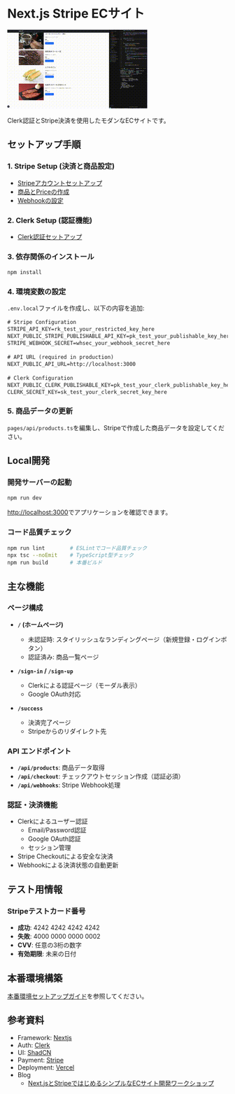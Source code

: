 # Next.js Stripe ECサイト

![デモ](docs/demo.gif)

Clerk認証とStripe決済を使用したモダンなECサイトです。

## セットアップ手順

### 1. Stripe Setup (決済と商品設定)

- [Stripeアカウントセットアップ](docs/stripe-01-setup.md)
- [商品とPriceの作成](docs/stripe-02-product-and-price.md)
- [Webhookの設定](docs/stripe-03-webhook.md)

### 2. Clerk Setup (認証機能)

- [Clerk認証セットアップ](docs/clerk-setup.md)

### 3. 依存関係のインストール

```bash
npm install
```

### 4. 環境変数の設定

`.env.local`ファイルを作成し、以下の内容を追加:

```env
# Stripe Configuration
STRIPE_API_KEY=rk_test_your_restricted_key_here
NEXT_PUBLIC_STRIPE_PUBLISHABLE_API_KEY=pk_test_your_publishable_key_here
STRIPE_WEBHOOK_SECRET=whsec_your_webhook_secret_here

# API URL (required in production)
NEXT_PUBLIC_API_URL=http://localhost:3000

# Clerk Configuration
NEXT_PUBLIC_CLERK_PUBLISHABLE_KEY=pk_test_your_clerk_publishable_key_here
CLERK_SECRET_KEY=sk_test_your_clerk_secret_key_here
```

### 5. 商品データの更新

`pages/api/products.ts`を編集し、Stripeで作成した商品データを設定してください。

## Local開発

### 開発サーバーの起動

```bash
npm run dev
```

[http://localhost:3000](http://localhost:3000)でアプリケーションを確認できます。

### コード品質チェック

```bash
npm run lint        # ESLintでコード品質チェック
npx tsc --noEmit    # TypeScript型チェック
npm run build       # 本番ビルド
```

## 主な機能

### ページ構成

- **`/` (ホームページ)**
  - 未認証時: スタイリッシュなランディングページ（新規登録・ログインボタン）
  - 認証済み: 商品一覧ページ

- **`/sign-in` / `/sign-up`**
  - Clerkによる認証ページ（モーダル表示）
  - Google OAuth対応

- **`/success`**
  - 決済完了ページ
  - Stripeからのリダイレクト先

### API エンドポイント

- **`/api/products`**: 商品データ取得
- **`/api/checkout`**: チェックアウトセッション作成（認証必須）
- **`/api/webhooks`**: Stripe Webhook処理

### 認証・決済機能

- Clerkによるユーザー認証
  - Email/Password認証
  - Google OAuth認証
  - セッション管理
- Stripe Checkoutによる安全な決済
- Webhookによる決済状態の自動更新

## テスト用情報

### Stripeテストカード番号

- **成功**: 4242 4242 4242 4242
- **失敗**: 4000 0000 0000 0002
- **CVV**: 任意の3桁の数字
- **有効期限**: 未来の日付

## 本番環境構築

[本番環境セットアップガイド](docs/production-setup.md)を参照してください。

## 参考資料

- Framework: [Nextjs](https://nextjs.org/)
- Auth: [Clerk](https://clerk.com/docs/quickstarts/nextjs)
- UI: [ShadCN](https://ui.shadcn.com/)
- Payment: [Stripe](https://docs.stripe.com/)
- Deployment: [Vercel](https://vercel.com/)
- Blog
  - [Next.jsとStripeではじめるシンプルなECサイト開発ワークショップ](https://zenn.dev/stripe/books/stripe-nextjs-use-shopping-cart)
